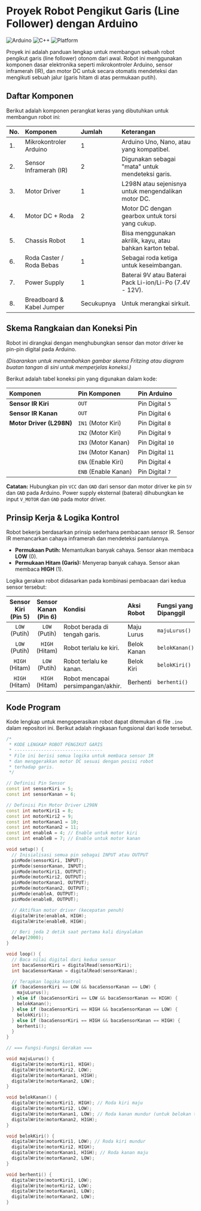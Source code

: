 # Proyek Robot Pengikut Garis (Line Follower) dengan Arduino

![Arduino](https://img.shields.io/badge/Arduino-UNO-blue?style=for-the-badge&logo=arduino)
![C++](https://img.shields.io/badge/Language-C%2B%2B-blue?style=for-the-badge&logo=cplusplus)
![Platform](https://img.shields.io/badge/Platform-Hardware-orange?style=for-the-badge)

Proyek ini adalah panduan lengkap untuk membangun sebuah robot pengikut garis (line follower) otonom dari awal. Robot ini menggunakan komponen dasar elektronika seperti mikrokontroler Arduino, sensor inframerah (IR), dan motor DC untuk secara otomatis mendeteksi dan mengikuti sebuah jalur (garis hitam di atas permukaan putih).

## Daftar Komponen

Berikut adalah komponen perangkat keras yang dibutuhkan untuk membangun robot ini:

| No. | Komponen | Jumlah | Keterangan |
| :-- | :--- | :--- | :--- |
| 1. | Mikrokontroler Arduino | 1 | Arduino Uno, Nano, atau yang kompatibel. |
| 2. | Sensor Inframerah (IR) | 2 | Digunakan sebagai "mata" untuk mendeteksi garis. |
| 3. | Motor Driver | 1 | L298N atau sejenisnya untuk mengendalikan motor DC. |
| 4. | Motor DC + Roda | 2 | Motor DC dengan gearbox untuk torsi yang cukup. |
| 5. | Chassis Robot | 1 | Bisa menggunakan akrilik, kayu, atau bahkan karton tebal. |
| 6. | Roda Caster / Roda Bebas | 1 | Sebagai roda ketiga untuk keseimbangan. |
| 7. | Power Supply | 1 | Baterai 9V atau Baterai Pack Li-ion/Li-Po (7.4V - 12V). |
| 8. | Breadboard & Kabel Jumper | Secukupnya | Untuk merangkai sirkuit. |

## Skema Rangkaian dan Koneksi Pin

Robot ini dirangkai dengan menghubungkan sensor dan motor driver ke pin-pin digital pada Arduino.

*(Disarankan untuk menambahkan gambar skema Fritzing atau diagram buatan tangan di sini untuk memperjelas koneksi.)*

Berikut adalah tabel koneksi pin yang digunakan dalam kode:

| Komponen | Pin Komponen | Pin Arduino |
| :--- | :--- | :--- |
| **Sensor IR Kiri** | `OUT` | Pin Digital `5` |
| **Sensor IR Kanan** | `OUT` | Pin Digital `6` |
| **Motor Driver (L298N)** | `IN1` (Motor Kiri) | Pin Digital `8` |
| | `IN2` (Motor Kiri) | Pin Digital `9` |
| | `IN3` (Motor Kanan)| Pin Digital `10`|
| | `IN4` (Motor Kanan)| Pin Digital `11`|
| | `ENA` (Enable Kiri)| Pin Digital `4` |
| | `ENB` (Enable Kanan)| Pin Digital `7` |

**Catatan:** Hubungkan pin `VCC` dan `GND` dari sensor dan motor driver ke pin `5V` dan `GND` pada Arduino. Power supply eksternal (baterai) dihubungkan ke input `V_MOTOR` dan `GND` pada motor driver.

## Prinsip Kerja & Logika Kontrol

Robot bekerja berdasarkan prinsip sederhana pembacaan sensor IR. Sensor IR memancarkan cahaya inframerah dan mendeteksi pantulannya.

-   **Permukaan Putih:** Memantulkan banyak cahaya. Sensor akan membaca **LOW** (0).
-   **Permukaan Hitam (Garis):** Menyerap banyak cahaya. Sensor akan membaca **HIGH** (1).

Logika gerakan robot didasarkan pada kombinasi pembacaan dari kedua sensor tersebut:

| Sensor Kiri (Pin 5) | Sensor Kanan (Pin 6) | Kondisi | Aksi Robot | Fungsi yang Dipanggil |
| :---: | :---: | :--- | :--- | :--- |
| `LOW` (Putih) | `LOW` (Putih) | Robot berada di tengah garis. | Maju Lurus | `majuLurus()` |
| `LOW` (Putih) | `HIGH` (Hitam) | Robot terlalu ke kiri. | Belok Kanan | `belokKanan()` |
| `HIGH` (Hitam) | `LOW` (Putih) | Robot terlalu ke kanan. | Belok Kiri | `belokKiri()` |
| `HIGH` (Hitam) | `HIGH` (Hitam) | Robot mencapai persimpangan/akhir. | Berhenti | `berhenti()` |

## Kode Program

Kode lengkap untuk mengoperasikan robot dapat ditemukan di file `.ino` dalam repositori ini. Berikut adalah ringkasan fungsional dari kode tersebut.

```cpp
/*
 * KODE LENGKAP ROBOT PENGIKUT GARIS
 * ---------------------------------
 * File ini berisi semua logika untuk membaca sensor IR
 * dan menggerakkan motor DC sesuai dengan posisi robot
 * terhadap garis.
 */

// Definisi Pin Sensor
const int sensorKiri = 5;
const int sensorKanan = 6;

// Definisi Pin Motor Driver L298N
const int motorKiri1 = 8;
const int motorKiri2 = 9;
const int motorKanan1 = 10;
const int motorKanan2 = 11;
const int enableA = 4; // Enable untuk motor kiri
const int enableB = 7; // Enable untuk motor kanan

void setup() {
  // Inisialisasi semua pin sebagai INPUT atau OUTPUT
  pinMode(sensorKiri, INPUT);
  pinMode(sensorKanan, INPUT);
  pinMode(motorKiri1, OUTPUT);
  pinMode(motorKiri2, OUTPUT);
  pinMode(motorKanan1, OUTPUT);
  pinMode(motorKanan2, OUTPUT);
  pinMode(enableA, OUTPUT);
  pinMode(enableB, OUTPUT);

  // Aktifkan motor driver (kecepatan penuh)
  digitalWrite(enableA, HIGH);
  digitalWrite(enableB, HIGH);

  // Beri jeda 2 detik saat pertama kali dinyalakan
  delay(2000);
}

void loop() {
  // Baca nilai digital dari kedua sensor
  int bacaSensorKiri = digitalRead(sensorKiri);
  int bacaSensorKanan = digitalRead(sensorKanan);

  // Terapkan logika kontrol
  if (bacaSensorKiri == LOW && bacaSensorKanan == LOW) {
    majuLurus();
  } else if (bacaSensorKiri == LOW && bacaSensorKanan == HIGH) {
    belokKanan();
  } else if (bacaSensorKiri == HIGH && bacaSensorKanan == LOW) {
    belokKiri();
  } else if (bacaSensorKiri == HIGH && bacaSensorKanan == HIGH) {
    berhenti();
  }
}

// === Fungsi-Fungsi Gerakan ===

void majuLurus() {
  digitalWrite(motorKiri1, HIGH);
  digitalWrite(motorKiri2, LOW);
  digitalWrite(motorKanan1, HIGH);
  digitalWrite(motorKanan2, LOW);
}

void belokKanan() {
  digitalWrite(motorKiri1, HIGH); // Roda kiri maju
  digitalWrite(motorKiri2, LOW);
  digitalWrite(motorKanan1, LOW); // Roda kanan mundur (untuk belokan tajam)
  digitalWrite(motorKanan2, HIGH);
}

void belokKiri() {
  digitalWrite(motorKiri1, LOW); // Roda kiri mundur
  digitalWrite(motorKiri2, HIGH);
  digitalWrite(motorKanan1, HIGH); // Roda kanan maju
  digitalWrite(motorKanan2, LOW);
}

void berhenti() {
  digitalWrite(motorKiri1, LOW);
  digitalWrite(motorKiri2, LOW);
  digitalWrite(motorKanan1, LOW);
  digitalWrite(motorKanan2, LOW);
}
